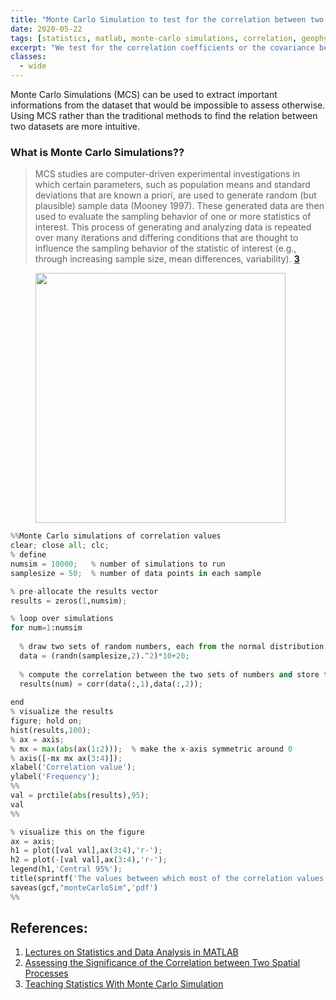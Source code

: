 ```yaml
---
title: "Monte Carlo Simulation to test for the correlation between two dataset [MATLAB]"
date: 2020-05-22
tags: [statistics, matlab, monte-carlo simulations, correlation, geophysics]
excerpt: "We test for the correlation coefficients or the covariance between two sets of random numbers selected from normal distribution using the Monte Carlo simulations."
classes:
  - wide
---
```

Monte Carlo Simulations (MCS) can be used to extract important informations from the dataset that would be impossible to assess otherwise. Using MCS rather than the traditional methods to find the relation between two datasets are more intuitive.

### What is Monte Carlo Simulations??
> MCS studies are computer-driven experimental investigations in which certain parameters, such as population means and standard deviations that are known a priori, are used to generate random (but plausible) sample data (Mooney 1997). These generated data are then used to evaluate the sampling behavior of one or more statistics of interest. This process of generating and analyzing data is repeated over many iterations and differing conditions that are thought to influence the sampling behavior of the statistic of interest (e.g., through increasing sample size, mean differences, variability). __[3](https://amstat.tandfonline.com/doi/full/10.1080/10691898.2016.1246953#.XsfmHy-cZ24)__



<figure>
    <img width="400" src="{{ site.url }}{{ site.baseurl }}/images/monteCarloSim.png">
</figure>


```python
%%Monte Carlo simulations of correlation values
clear; close all; clc;
% define
numsim = 10000;   % number of simulations to run
samplesize = 50;  % number of data points in each sample

% pre-allocate the results vector
results = zeros(1,numsim);

% loop over simulations
for num=1:numsim
  
  % draw two sets of random numbers, each from the normal distribution
  data = (randn(samplesize,2).^2)*10+20;
  
  % compute the correlation between the two sets of numbers and store the result
  results(num) = corr(data(:,1),data(:,2));
  
end
% visualize the results
figure; hold on;
hist(results,100);
% ax = axis;
% mx = max(abs(ax(1:2)));  % make the x-axis symmetric around 0
% axis([-mx mx ax(3:4)]);
xlabel('Correlation value');
ylabel('Frequency');
%%
val = prctile(abs(results),95);
val
%%

% visualize this on the figure
ax = axis;
h1 = plot([val val],ax(3:4),'r-');
h2 = plot(-[val val],ax(3:4),'r-');
legend(h1,'Central 95%');
title(sprintf('The values between which most of the correlation values lie is +/- %.4f',val));
saveas(gcf,"monteCarloSim",'pdf')
%%
```

## References:
1. [Lectures on Statistics and Data Analysis in MATLAB](https://www.cmrr.umn.edu/~kendrick/statsmatlab/)
2. [Assessing the Significance of the Correlation between Two Spatial Processes](https://www.jstor.org/stable/2532039?seq=1)
3. [Teaching Statistics With Monte Carlo Simulation](https://amstat.tandfonline.com/doi/full/10.1080/10691898.2016.1246953#.XsfmHy-cZ24)